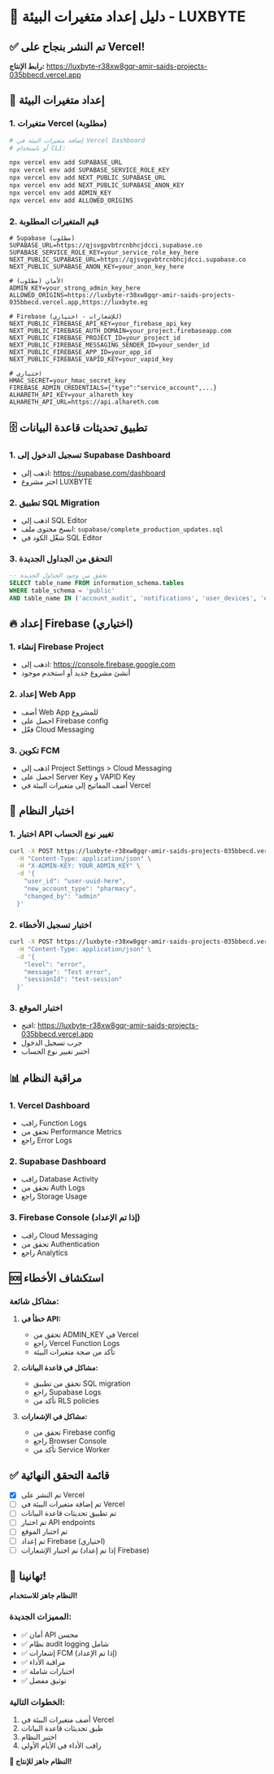 # 🔧 دليل إعداد متغيرات البيئة - LUXBYTE

## ✅ تم النشر بنجاح على Vercel!

**رابط الإنتاج:** https://luxbyte-r38xw8gqr-amir-saids-projects-035bbecd.vercel.app

## 🔧 إعداد متغيرات البيئة

### 1. متغيرات Vercel (مطلوبة)

```bash
# إضافة متغيرات البيئة في Vercel Dashboard
# أو باستخدام CLI:

npx vercel env add SUPABASE_URL
npx vercel env add SUPABASE_SERVICE_ROLE_KEY
npx vercel env add NEXT_PUBLIC_SUPABASE_URL
npx vercel env add NEXT_PUBLIC_SUPABASE_ANON_KEY
npx vercel env add ADMIN_KEY
npx vercel env add ALLOWED_ORIGINS
```

### 2. قيم المتغيرات المطلوبة

```env
# Supabase (مطلوب)
SUPABASE_URL=https://qjsvgpvbtrcnbhcjdcci.supabase.co
SUPABASE_SERVICE_ROLE_KEY=your_service_role_key_here
NEXT_PUBLIC_SUPABASE_URL=https://qjsvgpvbtrcnbhcjdcci.supabase.co
NEXT_PUBLIC_SUPABASE_ANON_KEY=your_anon_key_here

# الأمان (مطلوب)
ADMIN_KEY=your_strong_admin_key_here
ALLOWED_ORIGINS=https://luxbyte-r38xw8gqr-amir-saids-projects-035bbecd.vercel.app,https://luxbyte.eg

# Firebase (للإشعارات - اختياري)
NEXT_PUBLIC_FIREBASE_API_KEY=your_firebase_api_key
NEXT_PUBLIC_FIREBASE_AUTH_DOMAIN=your_project.firebaseapp.com
NEXT_PUBLIC_FIREBASE_PROJECT_ID=your_project_id
NEXT_PUBLIC_FIREBASE_MESSAGING_SENDER_ID=your_sender_id
NEXT_PUBLIC_FIREBASE_APP_ID=your_app_id
NEXT_PUBLIC_FIREBASE_VAPID_KEY=your_vapid_key

# اختياري
HMAC_SECRET=your_hmac_secret_key
FIREBASE_ADMIN_CREDENTIALS={"type":"service_account",...}
ALHARETH_API_KEY=your_alhareth_key
ALHARETH_API_URL=https://api.alhareth.com
```

## 🗄️ تطبيق تحديثات قاعدة البيانات

### 1. تسجيل الدخول إلى Supabase Dashboard
- اذهب إلى: https://supabase.com/dashboard
- اختر مشروع LUXBYTE

### 2. تطبيق SQL Migration
- اذهب إلى SQL Editor
- انسخ محتوى ملف: `supabase/complete_production_updates.sql`
- شغّل الكود في SQL Editor

### 3. التحقق من الجداول الجديدة
```sql
-- تحقق من وجود الجداول الجديدة
SELECT table_name FROM information_schema.tables 
WHERE table_schema = 'public' 
AND table_name IN ('account_audit', 'notifications', 'user_devices', 'error_logs', 'system_health');
```

## 🔥 إعداد Firebase (اختياري)

### 1. إنشاء Firebase Project
- اذهب إلى: https://console.firebase.google.com
- أنشئ مشروع جديد أو استخدم موجود

### 2. إعداد Web App
- أضف Web App للمشروع
- احصل على Firebase config
- فعّل Cloud Messaging

### 3. تكوين FCM
- اذهب إلى Project Settings > Cloud Messaging
- احصل على Server Key و VAPID Key
- أضف المفاتيح إلى متغيرات البيئة في Vercel

## 🧪 اختبار النظام

### 1. اختبار API تغيير نوع الحساب
```bash
curl -X POST https://luxbyte-r38xw8gqr-amir-saids-projects-035bbecd.vercel.app/api/change-account-type \
  -H "Content-Type: application/json" \
  -H "X-ADMIN-KEY: YOUR_ADMIN_KEY" \
  -d '{
    "user_id": "user-uuid-here",
    "new_account_type": "pharmacy",
    "changed_by": "admin"
  }'
```

### 2. اختبار تسجيل الأخطاء
```bash
curl -X POST https://luxbyte-r38xw8gqr-amir-saids-projects-035bbecd.vercel.app/api/log-error \
  -H "Content-Type: application/json" \
  -d '{
    "level": "error",
    "message": "Test error",
    "sessionId": "test-session"
  }'
```

### 3. اختبار الموقع
- افتح: https://luxbyte-r38xw8gqr-amir-saids-projects-035bbecd.vercel.app
- جرب تسجيل الدخول
- اختبر تغيير نوع الحساب

## 📊 مراقبة النظام

### 1. Vercel Dashboard
- راقب Function Logs
- تحقق من Performance Metrics
- راجع Error Logs

### 2. Supabase Dashboard
- راقب Database Activity
- تحقق من Auth Logs
- راجع Storage Usage

### 3. Firebase Console (إذا تم الإعداد)
- راقب Cloud Messaging
- تحقق من Authentication
- راجع Analytics

## 🆘 استكشاف الأخطاء

### مشاكل شائعة:

1. **خطأ في API:**
   - تحقق من ADMIN_KEY في Vercel
   - راجع Vercel Function Logs
   - تأكد من صحة متغيرات البيئة

2. **مشاكل في قاعدة البيانات:**
   - تحقق من تطبيق SQL migration
   - راجع Supabase Logs
   - تأكد من RLS policies

3. **مشاكل في الإشعارات:**
   - تحقق من Firebase config
   - راجع Browser Console
   - تأكد من Service Worker

## ✅ قائمة التحقق النهائية

- [x] تم النشر على Vercel
- [ ] تم إضافة متغيرات البيئة في Vercel
- [ ] تم تطبيق تحديثات قاعدة البيانات
- [ ] تم اختبار API endpoints
- [ ] تم اختبار الموقع
- [ ] تم إعداد Firebase (اختياري)
- [ ] تم اختبار الإشعارات (إذا تم إعداد Firebase)

## 🎉 تهانينا!

**النظام جاهز للاستخدام!**

### المميزات الجديدة:
- ✅ أمان API محسن
- ✅ نظام audit logging شامل
- ✅ إشعارات FCM (إذا تم الإعداد)
- ✅ مراقبة الأداء
- ✅ اختبارات شاملة
- ✅ توثيق مفصل

### الخطوات التالية:
1. أضف متغيرات البيئة في Vercel
2. طبق تحديثات قاعدة البيانات
3. اختبر النظام
4. راقب الأداء في الأيام الأولى

**🚀 النظام جاهز للإنتاج!**
